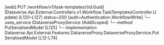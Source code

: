 [web] PUT /workflow/v1/task-templates/{id:Guid}  (Dataverse.Api.External.Controllers.v1.Workflow.TaskTemplatesController.Update)  [L120–L127] status=200 [auth=Authentication.WorkflowWrite]
  └─ uses_service IDataverseProxyService (AddScoped)
    └─ method PutSerialisedModel [L125]
      └─ implementation Dataverse.Api.External.Features.DataverseProxy.DataverseProxyService.PutSerialisedModel [L12-L74]


